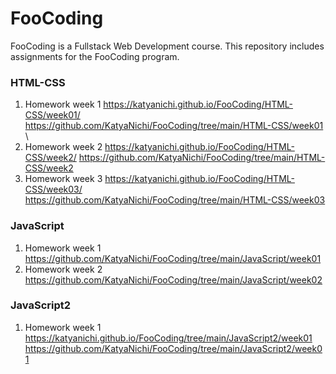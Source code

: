 # FooCoding 
FooCoding is a Fullstack Web Development course. This repository includes assignments for the FooCoding program.

### HTML-CSS
1. Homework week 1 https://katyanichi.github.io/FooCoding/HTML-CSS/week01/ https://github.com/KatyaNichi/FooCoding/tree/main/HTML-CSS/week01 \
2. Homework week 2 https://katyanichi.github.io/FooCoding/HTML-CSS/week2/ https://github.com/KatyaNichi/FooCoding/tree/main/HTML-CSS/week2 
3. Homework week 3 https://katyanichi.github.io/FooCoding/HTML-CSS/week03/ https://github.com/KatyaNichi/FooCoding/tree/main/HTML-CSS/week03

### JavaScript
1. Homework week 1 https://github.com/KatyaNichi/FooCoding/tree/main/JavaScript/week01  
2. Homework week 2 https://github.com/KatyaNichi/FooCoding/tree/main/JavaScript/week02

### JavaScript2
1. Homework week 1  https://katyanichi.github.io/FooCoding/tree/main/JavaScript2/week01 https://github.com/KatyaNichi/FooCoding/tree/main/JavaScript2/week01

 
